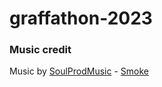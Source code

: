 # graffathon-2023

### Music credit
Music by [SoulProdMusic](https://pixabay.com/music/beats-smoke-143172/) - [Smoke](https://pixabay.com/music/beats-smoke-143172/)